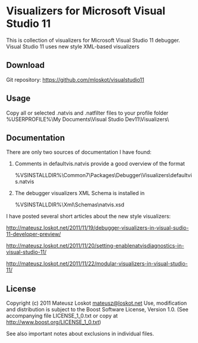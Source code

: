 Visualizers for Microsoft Visual Studio 11
==========================================

This is collection of visualizers for Microsoft Visual Studio 11 debugger.
Visual Studio 11 uses new style XML-based visualizers

Download
--------

Git repository: https://github.com/mloskot/visualstudio11

Usage
-----

Copy all or selected .natvis and .natfilter files to your profile folder
%USERPROFILE%\My Documents\Visual Studio Dev11\Visualizers\

Documentation
-------------

There are only two sources of documentation I have found:

1. Comments in defaultvis.natvis provide a good overview of the format

   %VSINSTALLDIR%\Common7\Packages\Debugger\Visualizers\defaultvis.natvis

2. The debugger visualizers XML Schema is installed in

   %VSINSTALLDIR%\Xml\Schemas\natvis.xsd

I have posted several short articles about the new style visualizers:

http://mateusz.loskot.net/2011/11/19/debugger-visualizers-in-visual-sudio-11-developer-preview/

http://mateusz.loskot.net/2011/11/20/setting-enablenatvisdiagnostics-in-visual-studio-11/

http://mateusz.loskot.net/2011/11/22/modular-visualizers-in-visual-studio-11/
	
License
-------

Copyright (c) 2011 Mateusz Loskot <mateusz@loskot.net>
Use, modification and distribution is subject to the Boost Software License,
Version 1.0. (See accompanying file LICENSE_1_0.txt or copy at
http://www.boost.org/LICENSE_1_0.txt)

See also important notes about exclusions in individual files.